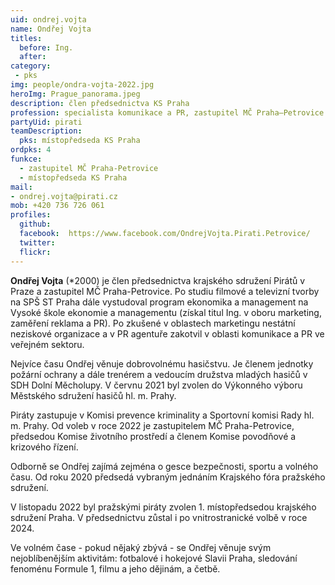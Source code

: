 ```yaml
---
uid: ondrej.vojta
name: Ondřej Vojta
titles:
  before: Ing.
  after:
category:
 - pks
img: people/ondra-vojta-2022.jpg
heroImg: Prague_panorama.jpeg
description: člen předsednictva KS Praha 
profession: specialista komunikace a PR, zastupitel MČ Praha–Petrovice
partyUid: pirati
teamDescription:
  pks: místopředseda KS Praha
ordpks: 4
funkce:
  - zastupitel MČ Praha-Petrovice
  - místopředseda KS Praha
mail:
- ondrej.vojta@pirati.cz
mob: +420 736 726 061			 
profiles:
  github:       
  facebook:  https://www.facebook.com/OndrejVojta.Pirati.Petrovice/
  twitter: 		  
  flickr:		  
---
```


**Ondřej Vojta** (*2000) je člen předsednictva krajského sdružení Pirátů v Praze a zastupitel MČ Praha-Petrovice. Po studiu filmové a televizní tvorby na SPŠ ST Praha dále vystudoval program ekonomika a management na Vysoké škole ekonomie a managementu (získal titul Ing. v oboru marketing, zaměření reklama a PR). Po zkušené v oblastech marketingu nestátní neziskové organizace a v PR agentuře zakotvil v oblasti komunikace a PR ve veřejném sektoru.

Nejvíce času Ondřej věnuje dobrovolnému hasičstvu. Je členem jednotky požární ochrany a dále trenérem a vedoucím družstva mladých hasičů v SDH Dolní Měcholupy. V červnu 2021 byl zvolen do Výkonného výboru Městského sdružení hasičů hl. m. Prahy.

Piráty zastupuje v Komisi prevence kriminality a Sportovní komisi Rady hl. m. Prahy. Od voleb v roce 2022 je zastupitelem MČ Praha-Petrovice, předsedou Komise životního prostředí a členem Komise povodňové a krizového řízení.

Odborně se Ondřej zajímá zejména o gesce bezpečnosti, sportu a volného času. Od roku 2020 předsedá vybraným jednáním Krajského fóra pražského sdružení.

V listopadu 2022 byl pražskými piráty zvolen 1. místopředsedou krajského sdružení Praha. V předsednictvu zůstal i po vnitrostranické volbě v roce 2024.

Ve volném čase - pokud nějaký zbývá - se Ondřej věnuje svým nejoblíbenějším aktivitám: fotbalové i hokejové Slavii Praha, sledování fenoménu Formule 1, filmu a jeho dějinám, a četbě.

